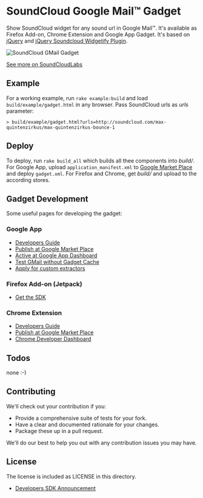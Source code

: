 # SoundCloud Google Mail™ Gadget

Show SoundCloud widget for any sound url in Google Mail™. It's available as Firefox Add-on, Chrome Extension and Google App Gadget.
It's based on [jQuery](http://www.jquery.org) and [jQuery Soundcloud Widgetify Plugin](https://github.com/rngtng/soundcloud-widgetify).

![SoundCloud GMail Gadget](http://soundcloudlabs.com/images/projects/gmail.png)

[See more on SoundCloudLabs](http://soundcloudlabs.com)


## Example
For a working example, run `rake example:build` and load `build/example/gadget.html` in any browser. Pass SoundCloud urls as _urls_ parameter:

```
> build/example/gadget.html?urls=http://soundcloud.com/max-quintenzirkus/max-quintenzirkus-bounce-1
```

## Deploy
To deploy, run `rake build_all` which builds all thee components into _build/_. For Google App, upload `application_manifest.xml` to [Google Market Place](https://www.google.com/enterprise/marketplace/viewVendorProfile) and deploy `gadget.xml`. For Firefox and Chrome, get _build/<extension file>_ and upload to the according stores.


## Gadget Development
Some useful pages for developing the gadget:

### Google App
- [Developers Guide](https://developers.google.com/google-apps/gmail/contextual_gadgets)
- [Publish at Google Market Place](https://www.google.com/enterprise/marketplace/viewVendorProfile)
- [Active at Google App Dashboard](https://www.google.com/a/cpanel/soundcloud.com/UserHub)
- [Test GMail without Gadget Cache](https://mail.google.com/mail/u/1/?nogadgetcache=1)
- [Apply for custom extractors](http://developer.googleapps.com/preview)

### Firefox Add-on (Jetpack)
- [Get the SDK](https://addons.mozilla.org/en-US/developers/tools/builder)

### Chrome Extension
- [Developers Guide](http://code.google.com/chrome/extensions/devguide.html)
- [Publish at Google Market Place](http://code.google.com/chrome/extensions/packaging.html)
- [Chrome Developer Dashboard](https://chrome.google.com/webstore/developer/dashboard)


## Todos
  none :-)

## Contributing

We'll check out your contribution if you:

- Provide a comprehensive suite of tests for your fork.
- Have a clear and documented rationale for your changes.
- Package these up in a pull request.

We'll do our best to help you out with any contribution issues you may have.


## License

The license is included as LICENSE in this directory.



- [Developers SDK Announcement](http://blog.mozilla.com/addons/2011/05/05/announcing-add-on-sdk-1-0b5/)
